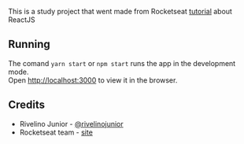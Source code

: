 This is a study project that went made from Rocketseat [tutorial](https://rocketseat.com.br/starter/curso-gratuito-reactjs) about ReactJS

## Running

The comand `yarn start` or `npm start` runs the app in the development mode.<br />
Open [http://localhost:3000](http://localhost:3000) to view it in the browser.

## Credits

* Rivelino Junior - [@rivelinojunior](http://github.com/rivelinojunior)
* Rocketseat team - [site](https://rocketseat.com.br/)